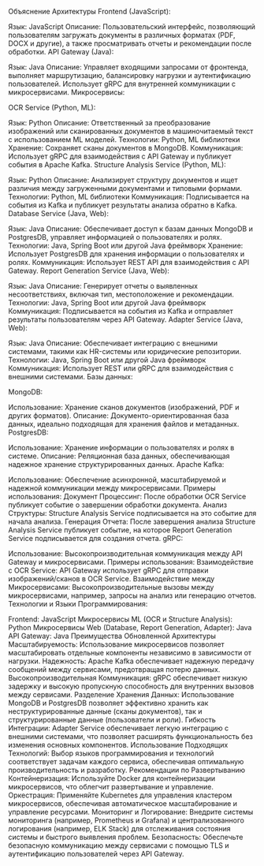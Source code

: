 Объяснение Архитектуры
Frontend (JavaScript):

Язык: JavaScript
Описание: Пользовательский интерфейс, позволяющий пользователям загружать документы в различных форматах (PDF, DOCX и другие), а также просматривать отчеты и рекомендации после обработки.
API Gateway (Java):

Язык: Java
Описание: Управляет входящими запросами от фронтенда, выполняет маршрутизацию, балансировку нагрузки и аутентификацию пользователей. Использует gRPC для внутренней коммуникации с микросервисами.
Микросервисы:

OCR Service (Python, ML):

Язык: Python
Описание: Ответственный за преобразование изображений или сканированных документов в машиночитаемый текст с использованием ML моделей.
Технологии: Python, ML библиотеки
Хранение: Сохраняет сканы документов в MongoDB.
Коммуникация: Использует gRPC для взаимодействия с API Gateway и публикует события в Apache Kafka.
Structure Analysis Service (Python, ML):

Язык: Python
Описание: Анализирует структуру документов и ищет различия между загруженными документами и типовыми формами.
Технологии: Python, ML библиотеки
Коммуникация: Подписывается на события из Kafka и публикует результаты анализа обратно в Kafka.
Database Service (Java, Web):

Язык: Java
Описание: Обеспечивает доступ к базам данных MongoDB и PostgresDB, управляет информацией о пользователях и ролях.
Технологии: Java, Spring Boot или другой Java фреймворк
Хранение: Использует PostgresDB для хранения информации о пользователях и ролях.
Коммуникация: Использует REST API для взаимодействия с API Gateway.
Report Generation Service (Java, Web):

Язык: Java
Описание: Генерирует отчеты о выявленных несоответствиях, включая тип, местоположение и рекомендации.
Технологии: Java, Spring Boot или другой Java фреймворк
Коммуникация: Подписывается на события из Kafka и отправляет результаты пользователям через API Gateway.
Adapter Service (Java, Web):

Язык: Java
Описание: Обеспечивает интеграцию с внешними системами, такими как HR-системы или юридические репозитории.
Технологии: Java, Spring Boot или другой Java фреймворк
Коммуникация: Использует REST или gRPC для взаимодействия с внешними системами.
Базы данных:

MongoDB:

Использование: Хранение сканов документов (изображений, PDF и других форматов).
Описание: Документо-ориентированная база данных, идеально подходящая для хранения файлов и метаданных.
PostgresDB:

Использование: Хранение информации о пользователях и ролях в системе.
Описание: Реляционная база данных, обеспечивающая надежное хранение структурированных данных.
Apache Kafka:

Использование: Обеспечение асинхронной, масштабируемой и надежной коммуникации между микросервисами.
Примеры использования:
Документ Процессинг: После обработки OCR Service публикует событие о завершении обработки документа.
Анализ Структуры: Structure Analysis Service подписывается на это событие для начала анализа.
Генерация Отчета: После завершения анализа Structure Analysis Service публикует событие, на которое Report Generation Service подписывается для создания отчета.
gRPC:

Использование: Высокопроизводительная коммуникация между API Gateway и микросервисами.
Примеры использования:
Взаимодействие с OCR Service: API Gateway использует gRPC для отправки изображений/сканов в OCR Service.
Взаимодействие между Микросервисами: Высокопроизводительные вызовы между микросервисами, например, запросы на анализ или генерацию отчетов.
Технологии и Языки Программирования:

Frontend: JavaScript
Микросервисы ML (OCR и Structure Analysis): Python
Микросервисы Web (Database, Report Generation, Adapter): Java
API Gateway: Java
Преимущества Обновленной Архитектуры
Масштабируемость: Использование микросервисов позволяет масштабировать отдельные компоненты независимо в зависимости от нагрузки.
Надежность: Apache Kafka обеспечивает надежную передачу сообщений между сервисами, предотвращая потерю данных.
Высокопроизводительная Коммуникация: gRPC обеспечивает низкую задержку и высокую пропускную способность для внутренних вызовов между сервисами.
Разделение Хранения Данных: Использование MongoDB и PostgresDB позволяет эффективно хранить как неструктурированные данные (сканы документов), так и структурированные данные (пользователи и роли).
Гибкость Интеграции: Adapter Service обеспечивает легкую интеграцию с внешними системами, что позволяет расширять функциональность без изменения основных компонентов.
Использование Подходящих Технологий: Выбор языков программирования и технологий соответствует задачам каждого сервиса, обеспечивая оптимальную производительность и разработку.
Рекомендации по Развертыванию
Контейнеризация: Используйте Docker для контейнеризации микросервисов, что облегчит развертывание и управление.
Оркестрация: Применяйте Kubernetes для управления кластером микросервисов, обеспечивая автоматическое масштабирование и управление ресурсами.
Мониторинг и Логирование: Внедрите системы мониторинга (например, Prometheus и Grafana) и централизованного логирования (например, ELK Stack) для отслеживания состояния системы и быстрого выявления проблем.
Безопасность: Обеспечьте безопасную коммуникацию между сервисами с помощью TLS и аутентификацию пользователей через API Gateway.